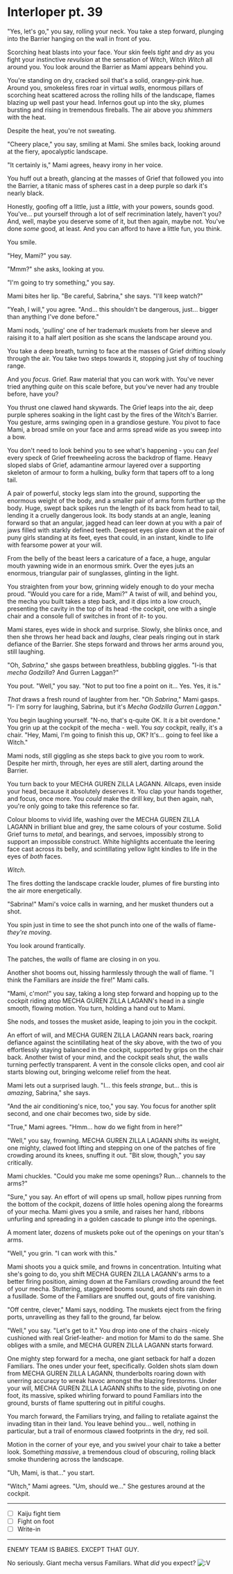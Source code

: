 # Interloper pt. 39

"Yes, let's go," you say, rolling your neck. You take a step forward, plunging into the Barrier hanging on the wall in front of you.

Scorching heat blasts into your face. Your skin feels *tight* and *dry* as you fight your instinctive *revulsion* at the sensation of Witch, Witch *Witch* all around you. You look around the Barrier as Mami appears behind you.

You're standing on dry, cracked soil that's a solid, orangey-pink hue. Around you, smokeless fires roar in virtual *walls*, enormous pillars of scorching heat scattered across the rolling hills of the landscape, flames blazing up well past your head. Infernos gout up into the sky, plumes bursting and rising in tremendous fireballs. The air above you *shimmers* with the heat.

Despite the heat, you're not sweating.

"Cheery place," you say, smiling at Mami. She smiles back, looking around at the fiery, apocalyptic landscape.

"It certainly is," Mami agrees, heavy irony in her voice.

You huff out a breath, glancing at the masses of Grief that followed you into the Barrier, a titanic mass of spheres cast in a deep purple so dark it's nearly black.

Honestly, goofing off a little, just a *little*, with your powers, sounds good. You've... put yourself through a lot of self recrimination lately, haven't you? And, well, maybe you deserve some of it, but then again, maybe not. You've done *some* good, at least. And you can afford to have a little fun, you think.

You smile.

"Hey, Mami?" you say.

"Mmm?" she asks, looking at you.

"I'm going to try something," you say.

Mami bites her lip. "Be careful, Sabrina," she says. "I'll keep watch?"

"Yeah, I will," you agree. "And... this shouldn't be dangerous, just... bigger than anything I've done before."

Mami nods, 'pulling' one of her trademark muskets from her sleeve and raising it to a half alert position as she scans the landscape around you.

You take a deep breath, turning to face at the masses of Grief drifting slowly through the air. You take two steps towards it, stopping just shy of touching range.

And you *focus*. Grief. Raw material that you can work with. You've never tried anything *quite* on this scale before, but you've never had any trouble before, have you?

You thrust one clawed hand skywards. The Grief leaps into the air, deep purple spheres soaking in the light cast by the fires of the Witch's Barrier. You gesture, arms swinging open in a grandiose gesture. You pivot to face Mami, a broad smile on your face and arms spread wide as you sweep into a bow.

You don't need to look behind you to see what's happening - you can *feel* every speck of Grief freewheeling across the backdrop of flame. Heavy sloped slabs of Grief, adamantine armour layered over a supporting skeleton of armour to form a hulking, bulky form that tapers off to a long tail.

A pair of powerful, stocky legs slam into the ground, supporting the enormous weight of the body, and a smaller pair of arms form further up the body. Huge, swept back spikes run the length of its back from head to tail, lending it a cruelly dangerous look. Its body stands at an angle, leaning forward so that an angular, jagged head can leer down at you with a pair of jaws filled with starkly defined teeth. Deepset eyes glare down at the pair of puny girls standing at its feet, eyes that could, in an instant, kindle to life with fearsome power at your will.

From the belly of the beast leers a caricature of a face, a huge, angular mouth yawning wide in an enormous smirk. Over the eyes juts an enormous, triangular pair of sunglasses, glinting in the light.

You straighten from your bow, grinning widely enough to do your mecha proud. "Would you care for a ride, Mami?" A twist of will, and behind you, the mecha you built takes a step back, and it dips into a low crouch, presenting the cavity in the top of its head -the cockpit, one with a single chair and a console full of switches in front of it- to you.

Mami stares, eyes wide in shock and surprise. Slowly, she blinks once, and then she throws her head back and *laughs*, clear peals ringing out in stark defiance of the Barrier. She steps forward and throws her arms around you, still laughing.

"Oh, *Sabrina*," she gasps between breathless, bubbling giggles. "I-is that *mecha Godzilla*? And Gurren Laggan?"

You pout. "Well," you say. "Not to put too fine a point on it... Yes. Yes, it is."

*That* draws a fresh round of laughter from her. "Oh *Sabrina*," Mami gasps. "I- I'm sorry for laughing, Sabrina, but it's *Mecha Godzilla Gurren Laggan*."

You begin laughing yourself. "N-no, that's q-quite OK. It *is* a bit overdone." You grin up at the cockpit of the mecha - well. You *say* cockpit, really, it's a chair. "Hey, Mami, I'm going to finish this up, OK? It's... going to feel like a Witch."

Mami nods, still giggling as she steps back to give you room to work. Despite her mirth, through, her eyes are still alert, darting around the Barrier.

You turn back to your MECHA GUREN ZILLA LAGANN. Allcaps, even inside your head, because it absolutely deserves it. You clap your hands together, and focus, once more. You *could* make the drill key, but then again, nah, you're only going to take this reference so far.

Colour blooms to vivid life, washing over the MECHA GUREN ZILLA LAGANN in brilliant blue and grey, the same colours of your costume. Solid Grief turns to *metal*, and bearings, and servoes, impossibly strong to support an impossible construct. White highlights accentuate the leering face cast across its belly, and scintillating yellow light kindles to life in the eyes of *both* faces.

*Witch*.

The fires dotting the landscape crackle louder, plumes of fire bursting into the air more energetically.

"Sabrina!" Mami's voice calls in warning, and her musket thunders out a shot.

You spin just in time to see the shot punch into one of the walls of flame- *they're moving*.

You look around frantically.

The patches, the *walls* of flame are closing in on you.

Another shot booms out, hissing harmlessly through the wall of flame. "I think the Familiars are *inside* the fire!" Mami calls.

"Mami, c'mon!" you say, taking a long step forward and hopping up to the cockpit riding atop MECHA GUREN ZILLA LAGANN's head in a single smooth, flowing motion. You turn, holding a hand out to Mami.

She nods, and tosses the musket aside, leaping to join you in the cockpit.

An effort of will, and MECHA GUREN ZILLA LAGANN rears back, roaring defiance against the scintillating heat of the sky above, with the two of you effortlessly staying balanced in the cockpit, supported by grips on the chair back. Another twist of your mind, and the cockpit seals shut, the walls turning perfectly transparent. A vent in the console clicks open, and cool air starts blowing out, bringing welcome relief from the heat.

Mami lets out a surprised laugh. "I... this feels *strange*, but... this is *amazing*, Sabrina," she says.

"And the air conditioning's nice, too," you say. You focus for another split second, and one chair becomes two, side by side.

"True," Mami agrees. "Hmm... how do we fight from in here?"

"Well," you say, frowning. MECHA GUREN ZILLA LAGANN shifts its weight, one mighty, clawed foot lifting and stepping on one of the patches of fire crowding around its knees, snuffing it out. "Bit slow, though," you say critically.

Mami chuckles. "Could you make me some openings? Run... channels to the arms?"

"Sure," you say. An effort of will opens up small, hollow pipes running from the bottom of the cockpit, dozens of little holes opening along the forearms of your mecha. Mami gives you a smile, and raises her hand, ribbons unfurling and spreading in a golden cascade to plunge into the openings.

A moment later, dozens of muskets poke out of the openings on your titan's arms.

"Well," you grin. "I can work with this."

Mami shoots you a quick smile, and frowns in concentration. Intuiting what she's going to do, you shift MECHA GUREN ZILLA LAGANN's arms to a better firing position, aiming down at the Familiars crowding around the feet of your mecha. Stuttering, staggered booms sound, and shots rain down in a fusillade. Some of the Familiars are snuffed out, gouts of fire vanishing.

"Off centre, clever," Mami says, nodding. The muskets eject from the firing ports, unravelling as they fall to the ground, far below.

"Well," you say. "Let's get to it." You drop into one of the chairs -nicely cushioned with real Grief-leather- and motion for Mami to do the same. She obliges with a smile, and MECHA GUREN ZILLA LAGANN starts forward.

One mighty step forward for a mecha, one giant setback for half a dozen Familiars. The ones under your feet, specifically. Golden shots slam down from MECHA GUREN ZILLA LAGANN, thunderbolts roaring down with unerring accuracy to wreak havoc amongst the blazing firestorms. Under your will, MECHA GUREN ZILLA LAGANN shifts to the side, pivoting on one foot, its massive, spiked whirling forward to pound Familiars into the ground, bursts of flame sputtering out in pitiful coughs.

You march forward, the Familiars trying, and failing to retaliate against the invading titan in their land. You leave behind you... well, nothing in particular, but a trail of enormous clawed footprints in the dry, red soil.

Motion in the corner of your eye, and you swivel your chair to take a better look. Something *massive*, a tremendous cloud of obscuring, roiling black smoke thundering across the landscape.

"Uh, Mami, is that..." you start.

"Witch," Mami agrees. "Um, should we..." She gestures around at the cockpit.

---

- [ ] Kaiju fight tiem
- [ ] Fight on foot
- [ ] Write-in

---

ENEMY TEAM IS BABIES. EXCEPT THAT GUY.

No seriously. Giant mecha versus Familiars. What *did* you expect? ![:V](/styles/sv_smiles/xenforo/emot-v.gif ":V    :V")
